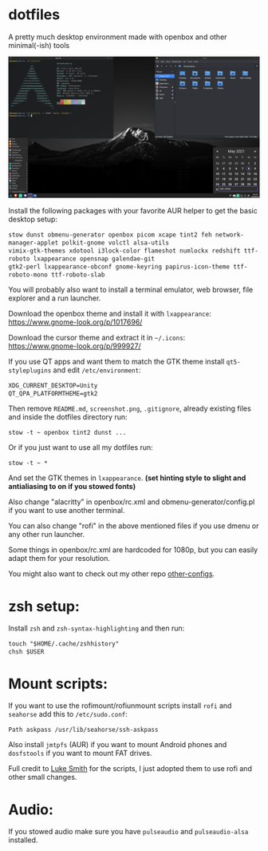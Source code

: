 # dotfiles

A pretty much desktop environment made with openbox and other minimal(-ish) tools

![Screenshot: ](screenshot.png)

Install the following packages with your favorite AUR helper to get the basic desktop setup:
```
stow dunst obmenu-generator openbox picom xcape tint2 feh network-manager-applet polkit-gnome volctl alsa-utils
vimix-gtk-themes xdotool i3lock-color flameshot numlockx redshift ttf-roboto lxappearance opensnap galendae-git
gtk2-perl lxappearance-obconf gnome-keyring papirus-icon-theme ttf-roboto-mono ttf-roboto-slab
```

You will probably also want to install a terminal emulator, web browser, file explorer and a run launcher.

Download the openbox theme and install it with ```lxappearance```: <br>
https://www.gnome-look.org/p/1017696/

Download the cursor theme and extract it in ```~/.icons```: <br>
https://www.gnome-look.org/p/999927/

If you use QT apps and want them to match the GTK theme install ```qt5-styleplugins``` and edit ```/etc/environment```:
```
XDG_CURRENT_DESKTOP=Unity 
QT_QPA_PLATFORMTHEME=gtk2
```

Then remove ```README.md```, ```screenshot.png```, ```.gitignore```, already existing files and inside the dotfiles directory run:
```
stow -t ~ openbox tint2 dunst ...
```
Or if you just want to use all my dotfiles run:
```
stow -t ~ *
```

And set the GTK themes in ```lxappearance```. **(set hinting style to slight and antialiasing to on if you stowed fonts)**

Also change "alacritty" in openbox/rc.xml and obmenu-generator/config.pl if you want to use another terminal. <br>

You can also change "rofi" in the above mentioned files if you use dmenu or any other run launcher. <br>

Some things in openbox/rc.xml are hardcoded for 1080p, but you can easily adapt them for your resolution.

You might also want to check out my other repo [other-configs](https://github.com/deennyy/other-configs/).

# zsh setup:
Install ```zsh``` and ```zsh-syntax-highlighting``` and then run:
```
touch "$HOME/.cache/zshhistory"
chsh $USER
```

# Mount scripts:
If you want to use the rofimount/rofiunmount scripts install ```rofi``` and ```seahorse``` add this to ```/etc/sudo.conf```:
```
Path askpass /usr/lib/seahorse/ssh-askpass
```
Also install ```jmtpfs``` (AUR) if you want to mount Android phones and ```dosfstools``` if you want to mount FAT drives. <br>

Full credit to [Luke Smith](https://github.com/LukeSmithxyz) for the scripts, I just adopted them to use rofi and other small changes.

# Audio:
If you stowed audio make sure you have ```pulseaudio``` and ```pulseaudio-alsa``` installed. 
